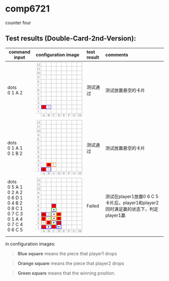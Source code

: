 # comp6721
counter four





## Test results (Double-Card-2nd-Version):

| command input  | configuration image | test result | comments |
|----------------|:--------------------|:------------|:---------|
|  dots <br> 0 1 A 2  | <img src="test_result_images/configuration-1-test-hanging-position.jpg" width="350">  | 测试通过 | 测试放置悬空的卡片 |
|  dots <br> 0 1 A 1 <br> 0 1 B 2 | <img src="test_result_images/configuration-2-test-hanging-position.jpg" width="350">  | 测试通过  | 测试放置悬空的卡片  |
|  dots <br> 0 5 A 1 <br> 0 2 A 2 <br> 0 6 D 1 <br> 0 4 B 2 <br> 0 8 C 1 <br> 0 7 C 3 <br> 0 1 A 4 <br> 0 7 C 4 <br> 0 6 C 5 | <img src="test_result_images/configuration-5-player1-wins.jpg" width="350">  | Failed | 测试在player1放置0 6 C 5卡片后，player1和player2同时满足赢的状态下，判定player1赢 |
|   |   |   |   |

in configuration images:
> **Blue square** means the piece that player1 drops

> **Orange square** means the piece that player2 drops

> **Green square** means that the winning position.
